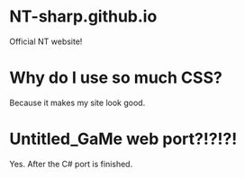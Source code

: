 # NT-sharp.github.io
Official NT website!

# Why do I use so much CSS?
Because it makes my site look good.

# Untitled_GaMe web port?!?!?!
Yes. After the C# port is finished.
